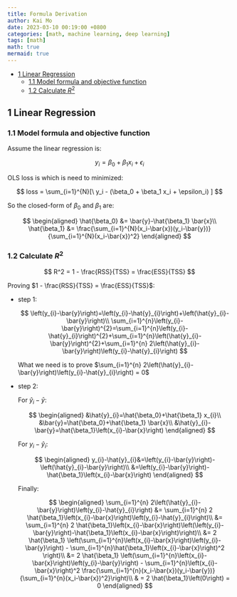 ```yaml
---
title: Formula Derivation
author: Kai Mo
date: 2023-03-10 00:19:00 +0800
categories: [math, machine learning, deep learning]
tags: [math]
math: true
mermaid: true
---
```


- [1 Linear Regression](#1-linear-regression)
  - [1.1 Model formula and objective function](#11-model-formula-and-objective-function)
  - [1.2 Calculate $R^2$](#12-calculate-r2)

## 1 Linear Regression

### 1.1 Model formula and objective function

Assume the linear regression is:

$$
y_{i}=\beta_0+\beta_1 x_{i}+\epsilon_{i}
$$

OLS loss is which is need to minimized:

$$
loss = \sum_{i=1}^{N}[\ y_i - (\beta_0 + \beta_1 x_i + \epsilon_i) ]
$$

So the closed-form of $\beta_0$ and $\beta_1$ are:

$$
\begin{aligned}
\hat{\beta_0} &= \bar{y}-\hat{\beta_1} \bar{x}\\
\hat{\beta_1} &= \frac{\sum_{i=1}^{N}(x_i-\bar{x})(y_i-\bar{y})}{\sum_{i=1}^{N}(x_i-\bar{x})^2}
\end{aligned}
$$

### 1.2 Calculate $R^2$

$$
R^2 = 1 - \frac{RSS}{TSS} = \frac{ESS}{TSS}
$$

Proving $1 - \frac{RSS}{TSS} = \frac{ESS}{TSS}$:

- step 1:

  $$
  \left(y_{i}-\bar{y}\right)=\left(y_{i}-\hat{y}_{i}\right)+\left(\hat{y}_{i}-\bar{y}\right)\\
  \sum_{i=1}^{n}\left(y_{i}-\bar{y}\right)^{2}=\sum_{i=1}^{n}\left(y_{i}-\hat{y}_{i}\right)^{2}+\sum_{i=1}^{n}\left(\hat{y}_{i}-\bar{y}\right)^{2}+\sum_{i=1}^{n} 2\left(\hat{y}_{i}-\bar{y}\right)\left(y_{i}-\hat{y}_{i}\right)
  $$

  What we need is to prove $\sum_{i=1}^{n} 2\left(\hat{y}_{i}-\bar{y}\right)\left(y_{i}-\hat{y}_{i}\right) = 0$

- step 2:

  For $\hat{y}_{i}-\bar{y}$:

  $$
  \begin{aligned}
  &\hat{y}_{i}=\hat{\beta_0}+\hat{\beta_1} x_{i}\\
  &\bar{y}=\hat{\beta_0}+\hat{\beta_1} \bar{x}\\
  &\hat{y}_{i}-\bar{y}=\hat{\beta_1}\left(x_{i}-\bar{x}\right)
  \end{aligned}
  $$

  For $y_{i}-\hat{y}_{i}$:

  $$
  \begin{aligned}
  y_{i}-\hat{y}_{i}&=\left(y_{i}-\bar{y}\right)-\left(\hat{y}_{i}-\bar{y}\right)\\
  &=\left(y_{i}-\bar{y}\right)-\hat{\beta_1}\left(x_{i}-\bar{x}\right)
  \end{aligned}
  $$

  Finally:

  $$
  \begin{aligned}
    \sum_{i=1}^{n} 2\left(\hat{y}_{i}-\bar{y}\right)\left(y_{i}-\hat{y}_{i}\right) &= \sum_{i=1}^{n} 2 \hat{\beta_1}\left(x_{i}-\bar{x}\right)\left(y_{i}-\hat{y}_{i}\right)\\
    &= \sum_{i=1}^{n} 2 \hat{\beta_1}\left(x_{i}-\bar{x}\right)\left(\left(y_{i}-\bar{y}\right)-\hat{\beta_1}\left(x_{i}-\bar{x}\right)\right)\\
    &= 2 \hat{\beta_1} \left(\sum_{i=1}^{n}\left(x_{i}-\bar{x}\right)\left(y_{i}-\bar{y}\right) - \sum_{i=1}^{n}\hat{\beta_1}\left(x_{i}-\bar{x}\right)^2 \right)\\
    &= 2 \hat{\beta_1} \left(\sum_{i=1}^{n}\left(x_{i}-\bar{x}\right)\left(y_{i}-\bar{y}\right) - \sum_{i=1}^{n}\left(x_{i}-\bar{x}\right)^2 \frac{\sum_{i=1}^{n}(x_i-\bar{x})(y_i-\bar{y})}{\sum_{i=1}^{n}(x_i-\bar{x})^2}\right)\\
    & = 2 \hat{\beta_1}\left(0\right) = 0
  \end{aligned}
  $$


